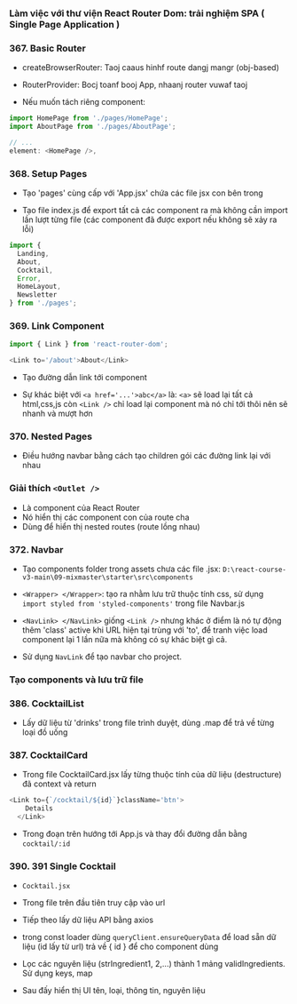 ### Làm việc với thư viện React Router Dom: trải nghiệm SPA ( Single Page Application )

### 367. Basic Router

- createBrowserRouter: Taoj caaus hinhf route dangj mangr (obj-based)

- RouterProvider: Bocj toanf booj App, nhaanj router vuwaf taoj

- Nếu muốn tách riêng component:
```js
import HomePage from './pages/HomePage';
import AboutPage from './pages/AboutPage';

// ...
element: <HomePage />,
```

### 368. Setup Pages
- Tạo 'pages' cùng cấp với 'App.jsx' chứa các file jsx con bên trong

- Tạo file index.js để export tất cả các component ra mà không cần import lần lượt từng file (các component đã được export nếu không sẽ xảy ra lỗi)
```js
import { 
  Landing, 
  About, 
  Cocktail, 
  Error, 
  HomeLayout, 
  Newsletter 
} from './pages';
```

### 369. Link Component
```js
import { Link } from 'react-router-dom';

<Link to='/about'>About</Link>
```
- Tạo đường dẫn link tới component 

- Sự khác biệt với `<a href='...'>abc</a>` là: `<a>` sẽ load lại tất cả html,css,js còn `<Link />` chỉ load lại component mà nó chỉ tới thôi nên sẽ nhanh và mượt hơn

### 370. Nested Pages
- Điều hướng navbar bằng cách tạo children gói các đường link lại với nhau

### Giải thích `<Outlet />`
- Là component của React Router 
- Nó hiển thị các component con của route cha
- Dùng để hiển thị nested routes (route lồng nhau)

### 372. Navbar
- Tạo components folder trong assets chưa các file .jsx: `D:\react-course-v3-main\09-mixmaster\starter\src\components`

- `<Wrapper> </Wrapper>`: tạo ra nhằm lưu trữ thuộc tính css, sử dụng `import styled from 'styled-components'` trong file Navbar.js
- `<NavLink> </NavLink>` giống `<Link />` nhưng khác ở điểm là nó tự động thêm 'class' active khi URL hiện tại trùng với 'to', để tranh việc load component lại 1 lần nữa mà không có sự khác biệt gì cả.

- Sử dụng `NavLink` để tạo navbar cho project.

### Tạo components và lưu trữ file 

### 386. CocktailList
- Lấy dữ liệu từ 'drinks' trong file trình duyệt, dùng .map để trả về từng loại đồ uống

### 387. CocktailCard
- Trong file CocktailCard.jsx lấy từng thuộc tính của dữ liệu (destructure) đã context và return 
```js
<Link to={`/cocktail/${id}`}className='btn'>
    Details
  </Link>
```
- Trong đoạn trên hướng tới App.js và thay đổi đường dẫn bằng `cocktail/:id`

### 390. 391 Single Cocktail
- `Cocktail.jsx`

- Trong file trên đầu tiên truy cập vào url

- Tiếp theo lấy dữ liệu API bằng axios

- trong const loader dùng `queryClient.ensureQueryData` để load sẵn dữ liệu (id lấy từ url)
trả về { id } để cho component dùng

-  Lọc các nguyên liệu (strIngredient1, 2,...) thành 1 mảng validIngredients. Sử dụng keys, map

- Sau đấy hiển thị UI tên, loại, thông tin, nguyên liệu

